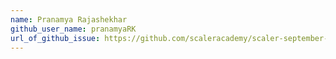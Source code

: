 ```yaml
---
name: Pranamya Rajashekhar
github_user_name: pranamyaRK
url_of_github_issue: https://github.com/scaleracademy/scaler-september-open-source-challenge/issues/185#issue-1358668003
---
```

